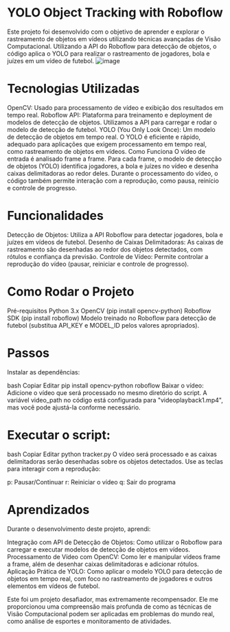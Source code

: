 # YOLO Object Tracking with Roboflow
Este projeto foi desenvolvido com o objetivo de aprender e explorar o rastreamento de objetos em vídeos utilizando técnicas avançadas de Visão Computacional. Utilizando a API do Roboflow para detecção de objetos, o código aplica o YOLO para realizar o rastreamento de jogadores, bola e juízes em um vídeo de futebol.
![image](https://github.com/user-attachments/assets/c895dd72-8401-47ae-a752-0d7acb50a530)

# Tecnologias Utilizadas
OpenCV: Usado para processamento de vídeo e exibição dos resultados em tempo real.
Roboflow API: Plataforma para treinamento e deployment de modelos de detecção de objetos. Utilizamos a API para carregar e rodar o modelo de detecção de futebol.
YOLO (You Only Look Once): Um modelo de detecção de objetos em tempo real. O YOLO é eficiente e rápido, adequado para aplicações que exigem processamento em tempo real, como rastreamento de objetos em vídeos.
Como Funciona
O vídeo de entrada é analisado frame a frame. Para cada frame, o modelo de detecção de objetos (YOLO) identifica jogadores, a bola e juízes no vídeo e desenha caixas delimitadoras ao redor deles. Durante o processamento do vídeo, o código também permite interação com a reprodução, como pausa, reinício e controle de progresso.

# Funcionalidades
Detecção de Objetos: Utiliza a API Roboflow para detectar jogadores, bola e juízes em vídeos de futebol.
Desenho de Caixas Delimitadoras: As caixas de rastreamento são desenhadas ao redor dos objetos detectados, com rótulos e confiança da previsão.
Controle de Vídeo: Permite controlar a reprodução do vídeo (pausar, reiniciar e controle de progresso).
# Como Rodar o Projeto
Pré-requisitos
Python 3.x
OpenCV (pip install opencv-python)
Roboflow SDK (pip install roboflow)
Modelo treinado no Roboflow para detecção de futebol (substitua API_KEY e MODEL_ID pelos valores apropriados).
# Passos
Instalar as dependências:

bash
Copiar
Editar
pip install opencv-python roboflow
Baixar o vídeo: Adicione o vídeo que será processado no mesmo diretório do script. A variável video_path no código está configurada para "videoplayback1.mp4", mas você pode ajustá-la conforme necessário.

# Executar o script:

bash
Copiar
Editar
python tracker.py
O vídeo será processado e as caixas delimitadoras serão desenhadas sobre os objetos detectados. Use as teclas para interagir com a reprodução:

p: Pausar/Continuar
r: Reiniciar o vídeo
q: Sair do programa

# Aprendizados
Durante o desenvolvimento deste projeto, aprendi:

Integração com API de Detecção de Objetos: Como utilizar o Roboflow para carregar e executar modelos de detecção de objetos em vídeos.
Processamento de Vídeo com OpenCV: Como ler e manipular vídeos frame a frame, além de desenhar caixas delimitadoras e adicionar rótulos.
Aplicação Prática de YOLO: Como aplicar o modelo YOLO para detecção de objetos em tempo real, com foco no rastreamento de jogadores e outros elementos em vídeos de futebol.

Este foi um projeto desafiador, mas extremamente recompensador. Ele me proporcionou uma compreensão mais profunda de como as técnicas de Visão Computacional podem ser aplicadas em problemas do mundo real, como análise de esportes e monitoramento de atividades.
